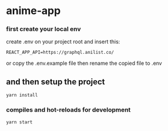 # anime-app

### first create your local env

create .env on your project root and insert this:

```
REACT_APP_API=https://graphql.anilist.co/
```

or copy the .env.example file then rename the copied file to .env

## and then setup the project
```
yarn install
```

### compiles and hot-reloads for development
```
yarn start
```